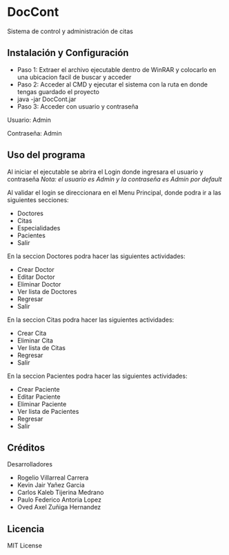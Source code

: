 # DocCont
Sistema de control y administración de citas

## Instalación y Configuración
- Paso 1: Extraer el archivo ejecutable dentro de WinRAR y colocarlo en una ubicacion facil de buscar y acceder
- Paso 2: Acceder al CMD y ejecutar el sistema con la ruta en donde tengas guardado el proyecto
- java -jar DocCont.jar
- Paso 3: Acceder con usuario y contraseña

Usuario: Admin  

Contraseña: Admin

## Uso del programa
Al iniciar el ejecutable se abrira el Login donde ingresara el usuario y contraseña *Nota: el usuario es Admin y la contraseña es Admin por default*

Al validar el login se direccionara en el Menu Principal, donde podra ir a las siguientes secciones:
- Doctores
- Citas
- Especialidades
- Pacientes
- Salir

En la seccion Doctores podra hacer las siguientes actividades:
- Crear Doctor
- Editar Doctor
- Eliminar Doctor
- Ver lista de Doctores
- Regresar
- Salir

En la seccion Citas podra hacer las siguientes actividades:
- Crear Cita
- Eliminar Cita
- Ver lista de Citas
- Regresar
- Salir

En la seccion Pacientes podra hacer las siguientes actividades:
- Crear Paciente
- Editar Paciente
- Eliminar Paciente
- Ver lista de Pacientes
- Regresar
- Salir

## Créditos
Desarrolladores
- Rogelio Villarreal Carrera
- Kevin Jair Yañez Garcia
- Carlos Kaleb Tijerina Medrano
- Paulo Federico Antoria Lopez
- Oved Axel Zuñiga Hernandez 

## Licencia
MIT License